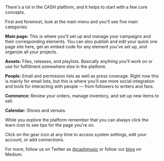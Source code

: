 There's a lot in the CASH platform, and it helps to start with a few core concepts. 

First and foremost, look at the main menu and you'll see five main categories:  

  **Main page:** This is where you'll set up and manage your campaigns and their corresponding elements. You can also publish and edit your quick one page site here, get an embed code for any element you've set up, and organize all your projects. 
  
  **Assets:** Files, releases, and playlists. Basically anything you'll work on or use for 
   fulfillment somewhere else in the platform.

  **People:** Email and permission lists as well as press coverage. Right now this is mainly 
   for email lists, but this is where you'll see more social integration and tools for interacting 
   with people — from followers to writers and fans.

  **Commerce:** Review your orders, manage inventory, and set up new items to sell.

  **Calendar:** Shows and venues.


While you explore the platform remember that you can always click the learn icon <i class="icon icon-openbook"></i> to see 
tips for the page you're on. 

Click on the gear icon <i class="icon icon-cog"></i> at any time to access system settings, edit your account,
or add connections. 

For more, follow us on Twitter as [@cashmusic](http://twitter.com/cashmusic) or follow our 
[blog](https://medium.com/cash-music/) on Medium.
